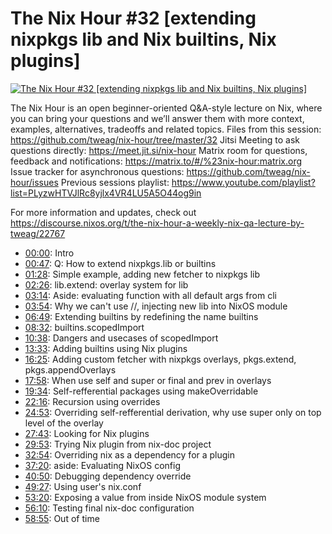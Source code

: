 # The Nix Hour #32 [extending nixpkgs lib and Nix builtins, Nix plugins]

[![The Nix Hour #32 [extending nixpkgs lib and Nix builtins, Nix plugins]](https://img.youtube.com/vi/-ohLh-QHc_A/0.jpg)](https://www.youtube.com/watch?v=-ohLh-QHc_A)

The Nix Hour is an open beginner-oriented Q&A-style lecture on Nix, where you can bring your questions and we’ll answer them with more context, examples, alternatives, tradeoffs and related topics.
Files from this session: https://github.com/tweag/nix-hour/tree/master/32
Jitsi Meeting to ask questions directly: https://meet.jit.si/nix-hour
Matrix room for questions, feedback and notifications: https://matrix.to/#/%23nix-hour:matrix.org
Issue tracker for asynchronous questions: https://github.com/tweag/nix-hour/issues
Previous sessions playlist: https://www.youtube.com/playlist?list=PLyzwHTVJlRc8yjlx4VR4LU5A5O44og9in

For more information and updates, check out https://discourse.nixos.org/t/the-nix-hour-a-weekly-nix-qa-lecture-by-tweag/22767


* [00:00](https://www.youtube.com/watch?v=-ohLh-QHc_A&t=0): Intro
* [00:47](https://www.youtube.com/watch?v=-ohLh-QHc_A&t=47): Q: How to extend nixpkgs.lib or builtins
* [01:28](https://www.youtube.com/watch?v=-ohLh-QHc_A&t=88): Simple example, adding new fetcher to nixpkgs lib
* [02:26](https://www.youtube.com/watch?v=-ohLh-QHc_A&t=146): lib.extend: overlay system for lib
* [03:14](https://www.youtube.com/watch?v=-ohLh-QHc_A&t=194): Aside: evaluating function with all default args from cli
* [03:54](https://www.youtube.com/watch?v=-ohLh-QHc_A&t=234): Why we can't use //, injecting new lib into NixOS module
* [06:49](https://www.youtube.com/watch?v=-ohLh-QHc_A&t=409): Extending builtins by redefining the name builtins
* [08:32](https://www.youtube.com/watch?v=-ohLh-QHc_A&t=512): builtins.scopedImport
* [10:38](https://www.youtube.com/watch?v=-ohLh-QHc_A&t=638): Dangers and usecases of scopedImport
* [13:33](https://www.youtube.com/watch?v=-ohLh-QHc_A&t=813): Adding builtins using Nix plugins
* [16:25](https://www.youtube.com/watch?v=-ohLh-QHc_A&t=985): Adding custom fetcher with nixpkgs overlays, pkgs.extend, pkgs.appendOverlays
* [17:58](https://www.youtube.com/watch?v=-ohLh-QHc_A&t=1078): When use self and super or final and prev in overlays
* [19:34](https://www.youtube.com/watch?v=-ohLh-QHc_A&t=1174): Self-refferential packages using makeOverridable
* [22:16](https://www.youtube.com/watch?v=-ohLh-QHc_A&t=1336): Recursion using overrides
* [24:53](https://www.youtube.com/watch?v=-ohLh-QHc_A&t=1493): Overriding self-refferential derivation, why use super only on top level of the overlay
* [27:43](https://www.youtube.com/watch?v=-ohLh-QHc_A&t=1663): Looking for Nix plugins
* [29:53](https://www.youtube.com/watch?v=-ohLh-QHc_A&t=1793): Trying Nix plugin from nix-doc project
* [32:54](https://www.youtube.com/watch?v=-ohLh-QHc_A&t=1974): Overriding nix as a dependency for a plugin
* [37:20](https://www.youtube.com/watch?v=-ohLh-QHc_A&t=2240): aside: Evaluating NixOS config
* [40:50](https://www.youtube.com/watch?v=-ohLh-QHc_A&t=2450): Debugging dependency override
* [49:27](https://www.youtube.com/watch?v=-ohLh-QHc_A&t=2967): Using user's nix.conf
* [53:20](https://www.youtube.com/watch?v=-ohLh-QHc_A&t=3200): Exposing a value from inside NixOS module system
* [56:10](https://www.youtube.com/watch?v=-ohLh-QHc_A&t=3370): Testing final nix-doc configuration
* [58:55](https://www.youtube.com/watch?v=-ohLh-QHc_A&t=3535): Out of time
